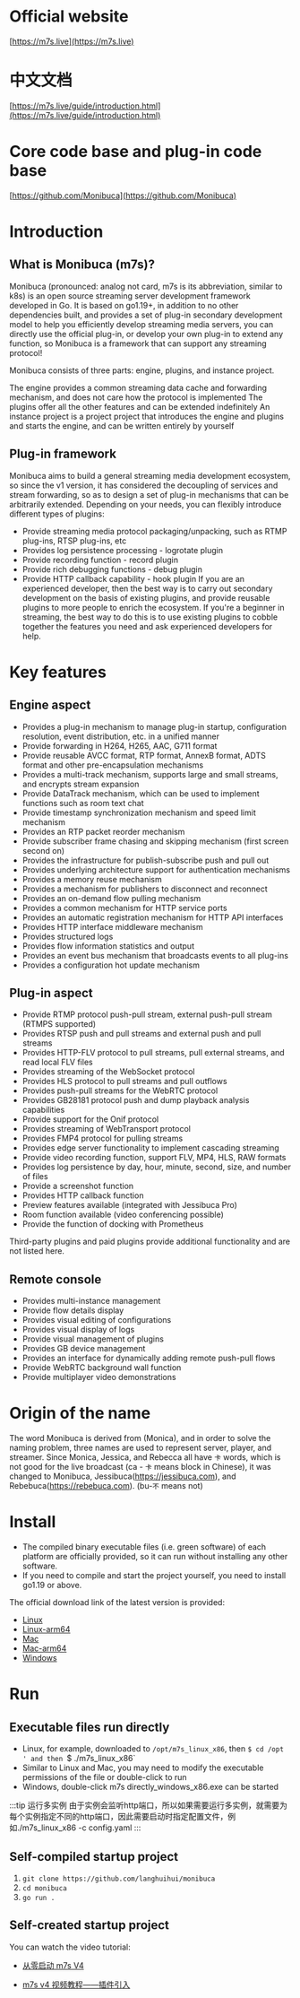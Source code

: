 # Official website

[https://m7s.live](https://m7s.live)

# 中文文档

[https://m7s.live/guide/introduction.html](https://m7s.live/guide/introduction.html)

# Core code base and plug-in code base

[https://github.com/Monibuca](https://github.com/Monibuca)

# Introduction

## What is Monibuca (m7s)?

Monibuca (pronounced: analog not card, m7s is its abbreviation, similar to k8s) is an open source streaming server development framework developed in Go. It is based on go1.19+, in addition to no other dependencies built, and provides a set of plug-in secondary development model to help you efficiently develop streaming media servers, you can directly use the official plug-in, or develop your own plug-in to extend any function, so Monibuca is a framework that can support any streaming protocol!

Monibuca consists of three parts: engine, plugins, and instance project.

The engine provides a common streaming data cache and forwarding mechanism, and does not care how the protocol is implemented
The plugins offer all the other features and can be extended indefinitely
An instance project is a project project that introduces the engine and plugins and starts the engine, and can be written entirely by yourself

## Plug-in framework

Monibuca aims to build a general streaming media development ecosystem, so since the v1 version, it has considered the decoupling of services and stream forwarding, so as to design a set of plug-in mechanisms that can be arbitrarily extended. Depending on your needs, you can flexibly introduce different types of plugins:

- Provide streaming media protocol packaging/unpacking, such as RTMP plug-ins, RTSP plug-ins, etc
- Provides log persistence processing - logrotate plugin
- Provide recording function - record plugin
- Provide rich debugging functions - debug plugin
- Provide HTTP callback capability - hook plugin
If you are an experienced developer, then the best way is to carry out secondary development on the basis of existing plugins, and provide reusable plugins to more people to enrich the ecosystem. If you're a beginner in streaming, the best way to do this is to use existing plugins to cobble together the features you need and ask experienced developers for help.

# Key features
## Engine aspect
- Provides a plug-in mechanism to manage plug-in startup, configuration resolution, event distribution, etc. in a unified manner
- Provide forwarding in H264, H265, AAC, G711 format
- Provide reusable AVCC format, RTP format, AnnexB format, ADTS format and other pre-encapsulation mechanisms
- Provides a multi-track mechanism, supports large and small streams, and encrypts stream expansion
- Provide DataTrack mechanism, which can be used to implement functions such as room text chat
- Provide timestamp synchronization mechanism and speed limit mechanism
- Provides an RTP packet reorder mechanism
- Provide subscriber frame chasing and skipping mechanism (first screen second on)
- Provides the infrastructure for publish-subscribe push and pull out
- Provides underlying architecture support for authentication mechanisms
- Provides a memory reuse mechanism
- Provides a mechanism for publishers to disconnect and reconnect
- Provides an on-demand flow pulling mechanism
- Provides a common mechanism for HTTP service ports
- Provides an automatic registration mechanism for HTTP API interfaces
- Provides HTTP interface middleware mechanism
- Provides structured logs
- Provides flow information statistics and output
- Provides an event bus mechanism that broadcasts events to all plug-ins
- Provides a configuration hot update mechanism

## Plug-in aspect
- Provide RTMP protocol push-pull stream, external push-pull stream (RTMPS supported)
- Provides RTSP push and pull streams and external push and pull streams
- Provides HTTP-FLV protocol to pull streams, pull external streams, and read local FLV files
- Provides streaming of the WebSocket protocol
- Provides HLS protocol to pull streams and pull outflows
- Provides push-pull streams for the WebRTC protocol
- Provides GB28181 protocol push and dump playback analysis capabilities
- Provide support for the Onif protocol
- Provides streaming of WebTransport protocol
- Provides FMP4 protocol for pulling streams
- Provides edge server functionality to implement cascading streaming
- Provide video recording function, support FLV, MP4, HLS, RAW formats
- Provides log persistence by day, hour, minute, second, size, and number of files
- Provide a screenshot function
- Provides HTTP callback function
- Preview features available (integrated with Jessibuca Pro)
- Room function available (video conferencing possible)
- Provide the function of docking with Prometheus

Third-party plugins and paid plugins provide additional functionality and are not listed here.

## Remote console

- Provides multi-instance management
- Provide flow details display
- Provides visual editing of configurations
- Provides visual display of logs
- Provide visual management of plugins
- Provides GB device management
- Provides an interface for dynamically adding remote push-pull flows
- Provide WebRTC background wall function
- Provide multiplayer video demonstrations

# Origin of the name
The word Monibuca is derived from (Monica), and in order to solve the naming problem, three names are used to represent server, player, and streamer. Since Monica, Jessica, and Rebecca all have `卡` words, which is not good for the live broadcast (ca - `卡` means block in Chinese), it was changed to Monibuca, Jessibuca(https://jessibuca.com), and Rebebuca(https://rebebuca.com). (bu-`不` means not)

# Install
- The compiled binary executable files (i.e. green software) of each platform are officially provided, so it can run without installing any other software.
- If you need to compile and start the project yourself, you need to install go1.19 or above.

The official download link of the latest version is provided:
- [Linux](https://m7s.live/bin/m7s_linux_x86)
- [Linux-arm64](https://m7s.live/bin/m7s_linux_arm64)
- [Mac](https://m7s.live/bin/m7s_darwin_x86)
- [Mac-arm64](https://m7s.live/bin/m7s_darwin_arm64)
- [Windows](https://m7s.live/bin/m7s_windows_x86)

# Run

## Executable files run directly

- Linux, for example, downloaded to `/opt/m7s_linux_x86`, then `$ cd /opt ' and then `$ ./m7s_linux_x86`
- Similar to Linux and Mac, you may need to modify the executable permissions of the file or double-click to run
- Windows, double-click m7s directly_windows_x86.exe can be started

:::tip 运行多实例
由于实例会监听http端口，所以如果需要运行多实例，就需要为每个实例指定不同的http端口，因此需要启动时指定配置文件，例如./m7s_linux_x86 -c config.yaml
:::

## Self-compiled startup project
1. `git clone https://github.com/langhuihui/monibuca`
2. `cd monibuca`
3. `go run .`

## Self-created startup project

You can watch the video tutorial:

- [从零启动 m7s V4](https://www.bilibili.com/video/BV1iq4y147N4/)

- [m7s v4 视频教程——插件引入](https://www.bilibili.com/video/BV1sP4y1g7BF/)